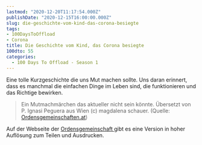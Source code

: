 ```yaml
---
lastmod: "2020-12-20T11:17:54.000Z"
publishDate: "2020-12-15T16:00:00.000Z"
slug: die-geschichte-vom-kind-das-corona-besiegte
tags:
- 100DaysToOffload
- Corona
title: Die Geschichte vom Kind, das Corona besiegte
100dto: 55
categories:
  - 100 Days To Offload - Season 1
---
```


Eine tolle Kurzgeschichte die uns Mut machen sollte. Uns daran erinnert, dass es manchmal die einfachen Dinge im Leben sind, die funktionieren und das Richtige bewirken. 

> Ein Mutmachmärchen das aktueller nicht sein könnte. Übersetzt von P. Ignasi Peguera aus Wien (c) magdalena schauer. (Quelle: [Ordensgemeinschaften.at](https://www.ordensgemeinschaften.at/artikel/5441-geschichten-die-mut-machen-ein-virus-namens-corona))

Auf der Webseite der [Ordensgemeinschaft ](https://www.ordensgemeinschaften.at/artikel/5441-geschichten-die-mut-machen-ein-virus-namens-corona)gibt es eine Version in hoher Auflösung zum Teilen und Ausdrucken. 